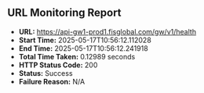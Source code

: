 ## URL Monitoring Report

- **URL:** https://api-gw1-prod1.fisglobal.com/gw/v1/health
- **Start Time:** 2025-05-17T10:56:12.112028
- **End Time:** 2025-05-17T10:56:12.241918
- **Total Time Taken:** 0.12989 seconds
- **HTTP Status Code:** 200
- **Status:** Success
- **Failure Reason:** N/A
